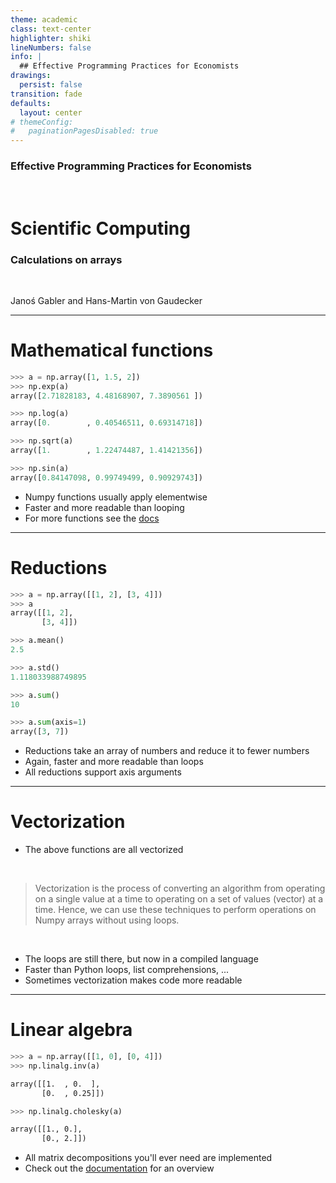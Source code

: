 ```yaml
---
theme: academic
class: text-center
highlighter: shiki
lineNumbers: false
info: |
  ## Effective Programming Practices for Economists
drawings:
  persist: false
transition: fade
defaults:
  layout: center
# themeConfig:
#   paginationPagesDisabled: true
---
```


### Effective Programming Practices for Economists

<br/>

# Scientific Computing

### Calculations on arrays

<br/>


Janoś Gabler and Hans-Martin von Gaudecker

---

# Mathematical functions

<div class="flex gap-12">
<div>

```python
>>> a = np.array([1, 1.5, 2])
>>> np.exp(a)
array([2.71828183, 4.48168907, 7.3890561 ])
```

```python
>>> np.log(a)
array([0.        , 0.40546511, 0.69314718])
```

```python
>>> np.sqrt(a)
array([1.        , 1.22474487, 1.41421356])
```

```python
>>> np.sin(a)
array([0.84147098, 0.99749499, 0.90929743])
```

</div>
<div>

- Numpy functions usually apply elementwise
- Faster and more readable than looping
- For more functions see the [docs](https://numpy.org/doc/stable/reference/routines.math.html)


</div>
</div>


---

# Reductions


<div class="grid grid-cols-2 gap-4">
<div>

```python
>>> a = np.array([[1, 2], [3, 4]])
>>> a
array([[1, 2],
       [3, 4]])
```

```python
>>> a.mean()
2.5
```

```python
>>> a.std()
1.118033988749895
```

```python
>>> a.sum()
10
```

```python
>>> a.sum(axis=1)
array([3, 7])
```

</div>
<div>

- Reductions take an array of numbers and reduce it to fewer numbers
- Again, faster and more readable than loops
- All reductions support axis arguments

</div>
</div>


---

# Vectorization

- The above functions are all vectorized

<br/>

> Vectorization is the process of converting an algorithm from operating on a single
> value at a time to operating on a set of values (vector) at a time.
> Hence, we can use these techniques to perform operations on Numpy arrays without
> using loops.

<br/>

- The loops are still there, but now in a compiled language
- Faster than Python loops, list comprehensions, ...
- Sometimes vectorization makes code more readable


---

# Linear algebra

<div class="grid grid-cols-2 gap-4">
<div>

```python
>>> a = np.array([[1, 0], [0, 4]])
>>> np.linalg.inv(a)
```
```txt
array([[1.  , 0.  ],
       [0.  , 0.25]])
```
```python
>>> np.linalg.cholesky(a)
```
```txt
array([[1., 0.],
       [0., 2.]])
```

</div>
<div>

- All matrix decompositions you'll ever need are implemented
- Check out the [documentation](https://numpy.org/doc/stable/reference/routines.linalg.html)
for an overview

</div>
</div>
